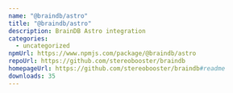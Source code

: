 ```yaml
---
name: "@braindb/astro"
title: "@braindb/astro"
description: BrainDB Astro integration
categories:
  - uncategorized
npmUrl: https://www.npmjs.com/package/@braindb/astro
repoUrl: https://github.com/stereobooster/braindb
homepageUrl: https://github.com/stereobooster/braindb#readme
downloads: 35
---
```

